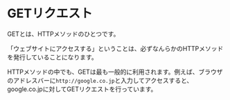 # GETリクエスト  
GETとは、HTTPメソッドのひとつです。

「ウェブサイトにアクセスする」ということは、必ずなんらかのHTTPメソッドを発行していることになります。

HTTPメソッドの中でも、GETは最も一般的に利用されます。例えば、ブラウザのアドレスバーに`http://google.co.jp`と入力してアクセスすると、google.co.jpに対してGETリクエストを行っています。
